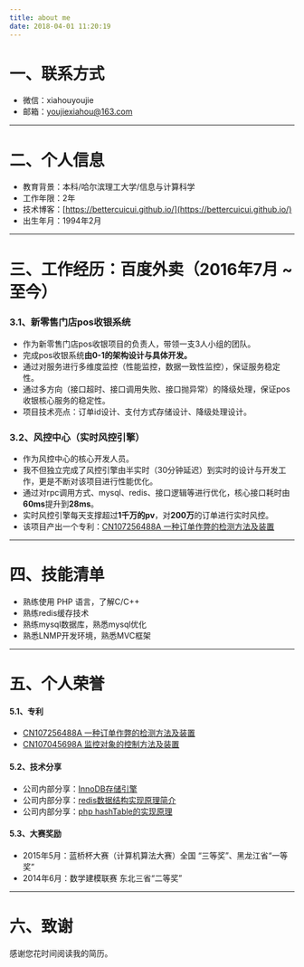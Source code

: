 ```yaml
---
title: about me
date: 2018-04-01 11:20:19
---
```


# 一、联系方式
- 微信：xiahouyoujie
- 邮箱：youjiexiahou@163.com

---------------------------------------

# 二、个人信息
- 教育背景：本科/哈尔滨理工大学/信息与计算科学
- 工作年限：2年
- 技术博客：[https://bettercuicui.github.io/](https://bettercuicui.github.io/)
- 出生年月：1994年2月

---------------------------------------
# 三、工作经历：百度外卖（2016年7月 ~ 至今）

### 3.1、新零售门店pos收银系统

- 作为新零售门店pos收银项目的负责人，带领一支3人小组的团队。
- 完成pos收银系统**由0-1的架构设计与具体开发。**
- 通过对服务进行多维度监控（性能监控，数据一致性监控），保证服务稳定性。
- 通过多方向（接口超时、接口调用失败、接口抛异常）的降级处理，保证pos收银核心服务的稳定性。
- 项目技术亮点：订单id设计、支付方式存储设计、降级处理设计。

### 3.2、风控中心（实时风控引擎）

- 作为风控中心的核心开发人员。
- 我不但独立完成了风控引擎由半实时（30分钟延迟）到实时的设计与开发工作，更是不断对该项目进行性能优化。
- 通过对rpc调用方式、mysql、redis、接口逻辑等进行优化，核心接口耗时由**60ms**提升到**28ms**。
- 实时风控引擎每天支撑超过**1千万的pv**，对**200万**的订单进行实时风控。
- 该项目产出一个专利：[CN107256488A 一种订单作弊的检测方法及装置](https://www.patenthub.cn/patent/CN107256488A.html)

---------------------------------------
# 四、技能清单
- 熟练使用 PHP 语言，了解C/C++   
- 熟练redis缓存技术  
- 熟练mysql数据库，熟悉mysql优化 
- 熟悉LNMP开发环境，熟悉MVC框架

---------------------------------------

# 五、个人荣誉
#### 5.1、专利
- [CN107256488A 一种订单作弊的检测方法及装置](https://www.patenthub.cn/patent/CN107256488A.html)
- [CN107045698A 监控对象的控制方法及装置](https://www.patenthub.cn/patent/CN107045698A.html)

#### 5.2、技术分享
- 公司内部分享：[InnoDB存储引擎](https://share.weiyun.com/5eFKAse)
- 公司内部分享：[redis数据结构实现原理简介](https://share.weiyun.com/5UTNTkz)
- 公司内部分享：[php hashTable的实现原理](https://share.weiyun.com/5QlKAUI)

#### 5.3、大赛奖励
- 2015年5月：蓝桥杯大赛（计算机算法大赛）全国 “三等奖”、黑龙江省“一等奖”
- 2014年6月：数学建模联赛 东北三省“二等奖” 

---------------------------------------

# 六、致谢
感谢您花时间阅读我的简历。